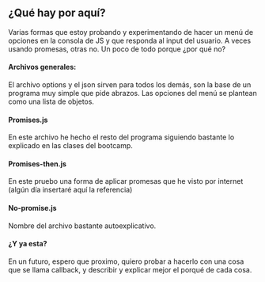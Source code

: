 ## ¿Qué hay por aquí?
Varias formas que estoy probando y experimentando de hacer un menú de opciones en la consola de JS y que responda al input del usuario. A veces usando promesas, otras no. Un poco de todo porque ¿por qué no?

#### Archivos generales:
El archivo options y el json sirven para todos los demás, son la base de un programa muy simple que pide abrazos. Las opciones del menú se plantean como una lista de objetos.

#### Promises.js
En este archivo he hecho el resto del programa siguiendo bastante lo explicado en las clases del bootcamp.

#### Promises-then.js
En este pruebo una forma de aplicar promesas que he visto por internet (algún día insertaré aquí la referencia)

#### No-promise.js
Nombre del archivo bastante autoexplicativo.



#### ¿Y ya esta?
En un futuro, espero que proximo, quiero probar a hacerlo con una cosa que se llama callback, y describir y explicar mejor el porqué de cada cosa.
